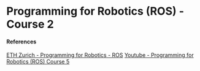 # Programming for Robotics (ROS) - Course 2

#### References
[ETH Zurich - Programming for Robotics - ROS](http://www.rsl.ethz.ch/education-students/lectures/ros.html)
[Youtube - Programming for Robotics (ROS) Course 5](https://www.youtube.com/watch?v=5BkoGug8HhE&list=PLE-BQwvVGf8HOvwXPgtDfWoxd4Cc6ghiP&index=5)
